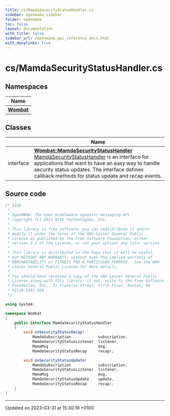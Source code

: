 ```yaml
---
title: cs/MamdaSecurityStatusHandler.cs
sidebar: openmama_sidebar
folder: openmama
toc: false
layout: documentation
with_title: false
sidebar_url: /openmama_api_reference_docs.html
with_doxylinks: true
---
```


# cs/MamdaSecurityStatusHandler.cs



## Namespaces

| Name           |
| -------------- |
| **[Wombat](namespaceWombat.html)**  |

## Classes

|                | Name           |
| -------------- | -------------- |
| interface | **[Wombat::MamdaSecurityStatusHandler](interfaceWombat_1_1MamdaSecurityStatusHandler.html)** <br>[MamdaSecurityStatusHandler]() is an interface for applications that want to have an easy way to handle security status updates. The interface defines callback methods for status update and recap events.  |




## Source code

```csharp
/* $Id$
 *
 * OpenMAMA: The open middleware agnostic messaging API
 * Copyright (C) 2011 NYSE Technologies, Inc.
 *
 * This library is free software; you can redistribute it and/or
 * modify it under the terms of the GNU Lesser General Public
 * License as published by the Free Software Foundation; either
 * version 2.1 of the License, or (at your option) any later version.
 *
 * This library is distributed in the hope that it will be useful,
 * but WITHOUT ANY WARRANTY; without even the implied warranty of
 * MERCHANTABILITY or FITNESS FOR A PARTICULAR PURPOSE.  See the GNU
 * Lesser General Public License for more details.
 *
 * You should have received a copy of the GNU Lesser General Public
 * License along with this library; if not, write to the Free Software
 * Foundation, Inc., 51 Franklin Street, Fifth Floor, Boston, MA
 * 02110-1301 USA
 */

using System;

namespace Wombat
{
    public interface MamdaSecurityStatusHandler
    {
        void onSecurityStatusRecap(
            MamdaSubscription            subscription,
            MamdaSecurityStatusListener  listener,
            MamaMsg                      msg,
            MamdaSecurityStatusRecap     recap);

        void onSecurityStatusUpdate(
            MamdaSubscription            subscription,
            MamdaSecurityStatusListener  listener,
            MamaMsg                      msg,
            MamdaSecurityStatusUpdate    update,
            MamdaSecurityStatusRecap     recap);
    }
}
```


-------------------------------

Updated on 2023-03-31 at 15:30:19 +0100
